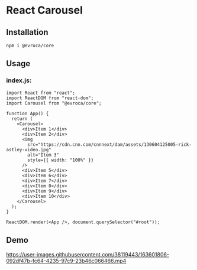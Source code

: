# React Carousel
## Installation
```npm i @evroca/core```
## Usage
### index.js:
```
import React from "react";
import ReactDOM from "react-dom";
import Carousel from "@evroca/core";

function App() {
  return (
    <Carousel>
      <div>Item 1</div>
      <div>Item 2</div>
      <img
        src="https://cdn.cnn.com/cnnnext/dam/assets/130604125005-rick-astley-video.jpg"
        alt="Item 3"
        style={{ width: "100%" }}
      />
      <div>Item 5</div>
      <div>Item 6</div>
      <div>Item 7</div>
      <div>Item 8</div>
      <div>Item 9</div>
      <div>Item 10</div>
    </Carousel>
  );
}

ReactDOM.render(<App />, document.querySelector("#root"));
```
## Demo
https://user-images.githubusercontent.com/38119443/163601806-092df47b-fc64-4235-97c9-23b46c066466.mp4

